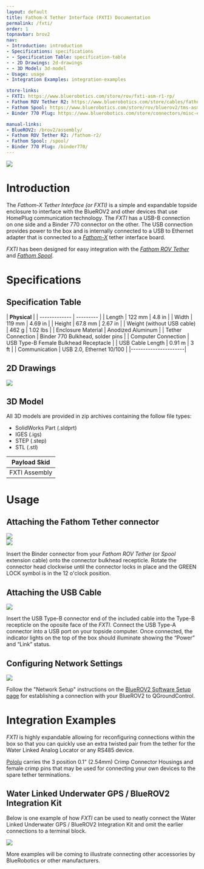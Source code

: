```yaml
---
layout: default
title: Fathom-X Tether Interface (FXTI) Documentation
permalink: /fxti/
order: 1
topnavbar: brov2
nav:
- Introduction: introduction
- Specifications: specifications
- - Specification Table: specification-table
- - 2D Drawings: 2d-drawings
- - 3D Model: 3d-model
- Usage: usage
- Integration Examples: integration-examples

store-links:
- FXTI: https://www.bluerobotics.com/store/rov/fxti-asm-r1-rp/
- Fathom ROV Tether R2: https://www.bluerobotics.com/store/cables/fathom-tether-nb-4p-26awg-r2/
- Fathom Spool: https://www.bluerobotics.com/store/rov/bluerov2/tms-asm-spool-r1-rp/
- Binder 770 Plug: https://www.bluerobotics.com/store/connectors/misc-elec-binder-770-plug-r1/

manual-links:
- BlueROV2: /brov2/assembly/
- Fathom ROV Tether R2: /fathom-r2/
- Fathom Spool: /spool/
- Binder 770 Plug: /binder770/
---
```


<img src="/fxti/cad/FXTI-Banner.JPG" class="img-responsive img-center" style="max-width:400px"  />

# Introduction

The _Fathom-X Tether Interface (or FXTI)_ is a simple and expandable topside enclosure to interface with the BlueROV2 and other devices that use HomePlug communication technology. The _FXTI_ has a USB-B connection on one side and a Binder 770 connector on the other. The USB connection provides power to the box and is internally connected to a USB to Ethernet adapter that is connected to a [_Fathom-X_](/fathom-x/) tether interface board.

_FXTI_ has been designed for easy integration with the [_Fathom ROV Tether_](/fathom-r2/) and [_Fathom Spool_](/spool/).


# Specifications

## Specification Table

|  **Physical**  |
| ------------- | --------- |
| Length | 122 mm | 4.8 in |
| Width | 119 mm | 4.69 in |
| Height | 67.8 mm | 2.67 in |
| Weight (without USB cable) | 462 g | 1.02 lbs |
| Enclosure Material | Anodized Aluminum |
| Tether Connection | Binder 770 Bulkhead, solder pins |
| Computer Connection | USB Type-B Female Bulkhead Receptacle |
| USB Cable Length | 0.91 m | 3 ft |
| Communication | USB 2.0, Ethernet 10/100 |
|----------------------|


## 2D Drawings

<img src="/fxti/cad/FXTI.png" class="img-responsive img-center" style="max-width:800px" />

## 3D Model

All 3D models are provided in zip archives containing the follow file types:

- SolidWorks Part (.sldprt)
- IGES (.igs) 
- STEP (.step)
- STL (.stl)

|		**Payload Skid**																						|
| --------------------------------------------------------------------------------------------- |
| FXTI Assembly  | [FXTI-ASM-FXTI-R1.zip](cad/FXTI-ASM-FXTI-R1.zip) |

# Usage

## Attaching the Fathom Tether connector

<div class="row">
	<div class="col-sm-6">
		<img src="/fxti/cad/FXTI-Tether-Insert.jpg" class="img-responsive img-center" style="max-width:300px"  />
	</div>
	<div class="col-sm-6">
		<img src="/fxti/cad/FXTI-Tether-Locked.jpg" class="img-responsive img-center" style="max-width:300px"  />
	</div>
</div>

Insert the Binder connector from your _Fathom ROV Tether_ (or _Spool_ extension cable) onto the connector bulkhead recepticle. Rotate the connector head clockwise until the connector locks in place and the GREEN LOCK symbol is in the 12 o'clock position.

## Attaching the USB Cable

<img src="/fxti/cad/FXTI-USB.png" class="img-responsive img-center" style="max-width:600px"  />

Insert the USB Type-B connector end of the included cable into the Type-B recepticle on the oposite face of the _FXTI_. Connect the USB Type-A connector into a USB port on your topside computer. Once connected, the indicator lights on the top of the box should illuminate showing the “Power” and “Link” status.

## Configuring Network Settings

<img src="/fxti/cad/Software-setup-page.png" class="img-responsive img-center" style="max-width:400px"  />

Follow the "Network Setup" instructions on the [BlueROV2 Software Setup page](http://docs.bluerobotics.com/brov2/software-setup/) for establishing a connection with your BlueROV2 to QGroundControl.

# Integration Examples

_FXTI_ is highly expandable allowing for reconfiguring connections within the box so that you can quickly use an extra twisted pair from the tether for the Water Linked Analog Locator or any RS485 device.

[Pololu](https://www.pololu.com/category/70/crimp-connector-housings) carries the 3 position 0.1" (2.54mm) Crimp Connector Housings and female crimp pins that may be used for connecting your own devices to the spare tether terminations.

## Water Linked Underwater GPS / BlueROV2 Integration Kit

Below is one example  of how _FXTI_ can be used to neatly connect the Water Linked Underwater GPS / BlueROV2 Integration Kit and omit the earlier connections to a terminal block. 

<img src="/fxti/cad/FXTI-WL-Integration.jpg" class="img-responsive img-center" style="max-width:600px"  />

More examples will be coming to illustrate connecting other accessories by BlueRobotics or other manufacturers.

